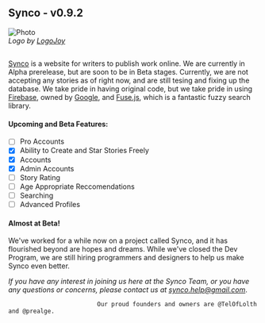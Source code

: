 ## Synco - v0.9.2
![Photo](https://synco.tk/Logo2.0.PNG)
*<br>Logo by [LogoJoy](https://logojoy.com)*
##
[Synco](https://synco.tk) is a website for writers to publish work online. We are currently in Alpha prerelease, but are soon to be in    Beta stages. Currently, we are not accepting any stories as of right now, and are still tesing and fixing up the database. We take pride in having original code, but we take pride in using [Firebase](https://firebase.google.com/), owned by [Google](https://google.com), and [Fuse.js](https://fusejs.io), which is a fantastic fuzzy search library.
#### Upcoming and Beta Features:
- [ ] Pro Accounts
- [x] Ability to Create and Star Stories Freely
- [x] Accounts
- [x] Admin Accounts
- [ ] Story Rating
- [ ] Age Appropriate Reccomendations
- [ ] Searching
- [ ] Advanced Profiles

#### Almost at Beta!
We've worked for a while now on a project called Synco, and it has flourished beyond are hopes and dreams. While we've closed the Dev Program, we are still hiring programmers and designers to help us make Synco even better.

*If you have any interest in joining us here at the Synco Team, or you have any questions or concerns, please contact us at [synco.help@gmail.com](mailto:synco.help@gmail.com?Subject=Synco%20Employment%20Request)*.
 
 
                             Our proud founders and owners are @TelOfLolth and @prealge.
                             
                             

